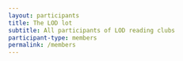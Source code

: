 ```yaml
---
layout: participants
title: The LOD lot
subtitle: All participants of LOD reading clubs
participant-type: members
permalink: /members
---
```

